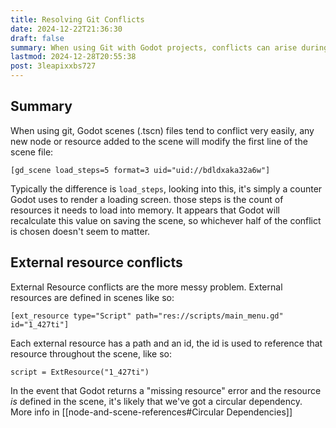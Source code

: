 ```yaml
---
title: Resolving Git Conflicts
date: 2024-12-22T21:36:30
draft: false
summary: When using Git with Godot projects, conflicts can arise during merges or pulls due to changes made to scene files (.tscn) and external resources. This document provides guidance on resolving these conflicts.
lastmod: 2024-12-28T20:55:38
post: 3leapixxbs727
---
```

## Summary
When using git, Godot scenes (.tscn) files tend to conflict very easily, any new node or resource added to the scene will modify the first line of the scene file:
```
[gd_scene load_steps=5 format=3 uid="uid://bdldxaka32a6w"]
```
Typically the difference is `load_steps`, looking into this, it's simply a counter Godot uses to render a loading screen. those steps is the count of resources it needs to load into memory. It appears that Godot will recalculate this value on saving the scene, so whichever half of the conflict is chosen doesn't seem to matter.

## External resource conflicts
External Resource conflicts are the more messy problem. External resources are defined in scenes like so:
```
[ext_resource type="Script" path="res://scripts/main_menu.gd" id="1_427ti"]
```
Each external resource has a path and an id, the id is used to reference that resource throughout the scene, like so:
```
script = ExtResource("1_427ti")
```

In the event that Godot returns a "missing resource" error and the resource *is* defined in the scene, it's likely that we've got a circular dependency. More info in [[node-and-scene-references#Circular Dependencies]]
